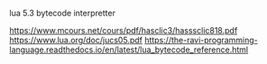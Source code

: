 lua 5.3 bytecode interpretter

https://www.mcours.net/cours/pdf/hasclic3/hasssclic818.pdf
https://www.lua.org/doc/jucs05.pdf
https://the-ravi-programming-language.readthedocs.io/en/latest/lua_bytecode_reference.html
